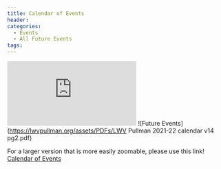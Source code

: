 ```yaml
---
title: Calendar of Events
header:
categories:
  - Events
  - All Future Events
tags:
---
```


![Future Events](https://lwvpullman.org/assets/PDFs/LWV_Pullman_2021-22_calendar_v12_pg1.pdf)
![Future Events](https://lwvpullman.org/assets/PDFs/LWV Pullman 2021-22 calendar v14 pg2.pdf)

For a larger version that is more easily zoomable, please use this link! [Calendar of Events](https://lwvpullman.org/assets/PDFs/LWV_Pullman_2021-22_calendar_v12.pdf)
